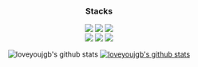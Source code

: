<div align="center">
  
### Stacks
<p>
  <img src="https://img.shields.io/badge/HTML5-E34F26?style=for-the-badge&logo=HTML5&logoColor=ffffff">
  <img src="https://img.shields.io/badge/CSS-1572B6?style=for-the-badge&logo=CSS3&logoColor=ffffff">
  <img src="https://img.shields.io/badge/JavaScript-F7DF1E?style=for-the-badge&logo=JavaScript&logoColor=000000">
  <br/>
  <img src="https://img.shields.io/badge/React-61DAFB?style=for-the-badge&logo=React&logoColor=black">
  <img src="https://img.shields.io/badge/Redux-764ABC?style=for-the-badge&logo=Redux&logoColor=ffffff">
  <img src="https://img.shields.io/badge/styled components-DB7093?style=for-the-badge&logo=styled components&logoColor=ffffff">
</p>

![loveyoujgb's github stats](https://github-readme-stats.vercel.app/api?username=loveyoujgb&show_icons=true)
[![loveyoujgb's github stats](https://github-readme-stats.vercel.app/api/top-langs/?username=loveyoujgb&show_icons=true&hide_border=true&title_color=004386&icon_color=004386&layout=compact)](https://github.com/loveyoujgb)

</div>

